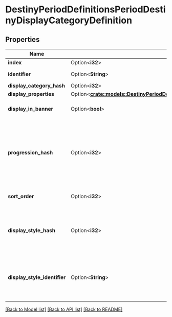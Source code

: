 # DestinyPeriodDefinitionsPeriodDestinyDisplayCategoryDefinition

## Properties

Name | Type | Description | Notes
------------ | ------------- | ------------- | -------------
**index** | Option<**i32**> |  | [optional]
**identifier** | Option<**String**> | A string identifier for the display category. | [optional]
**display_category_hash** | Option<**i32**> |  | [optional]
**display_properties** | Option<[**crate::models::DestinyPeriodDefinitionsPeriodCommonPeriodDestinyDisplayPropertiesDefinition**](Destiny.Definitions.Common.DestinyDisplayPropertiesDefinition.md)> |  | [optional]
**display_in_banner** | Option<**bool**> | If true, this category should be displayed in the \"Banner\" section of the vendor's UI. | [optional]
**progression_hash** | Option<**i32**> | If it exists, this is the hash identifier of a DestinyProgressionDefinition that represents the progression to show on this display category.  Specific categories can now have thier own distinct progression, apparently. So that's cool. | [optional]
**sort_order** | Option<**i32**> | If this category sorts items in a nonstandard way, this will be the way we sort. | [optional]
**display_style_hash** | Option<**i32**> | An indicator of how the category will be displayed in the UI. It's up to you to do something cool or interesting in response to this, or just to treat it as a normal category. | [optional]
**display_style_identifier** | Option<**String**> | An indicator of how the category will be displayed in the UI. It's up to you to do something cool or interesting in response to this, or just to treat it as a normal category. | [optional]

[[Back to Model list]](../README.md#documentation-for-models) [[Back to API list]](../README.md#documentation-for-api-endpoints) [[Back to README]](../README.md)


